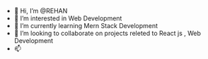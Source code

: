 - 👋 Hi, I’m @REHAN
- 👀 I’m interested in Web Development
- 🌱 I’m currently learning Mern Stack Development
- 💞️ I’m looking to collaborate on projects releted to React js , Web Development
- 📫 


